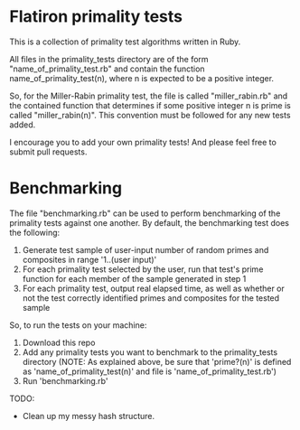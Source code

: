 # Flatiron primality tests

This is a collection of primality test algorithms written in Ruby.

All files in the primality_tests directory are of the form "name_of_primality_test.rb" and contain the function name_of_primality_test(n), where n is expected to be a positive integer.

So, for the Miller-Rabin primality test, the file is called "miller_rabin.rb" and the contained function that determines if some positive integer n is prime is called "miller_rabin(n)". This convention must be followed for any new tests added.

I encourage you to add your own primality tests! And please feel free to submit pull requests.

# Benchmarking

The file "benchmarking.rb" can be used to perform benchmarking of the primality tests against one another. By default, the benchmarking test does the following:

1. Generate test sample of user-input number of random primes and composites in range '1..(user input)'
2. For each primality test selected by the user, run that test's prime function for each member of the sample generated in step 1
3. For each primality test, output real elapsed time, as well as whether or not the test correctly identified primes and composites for the tested sample

So, to run the tests on your machine:

1. Download this repo
2. Add any primality tests you want to benchmark to the primality_tests directory (NOTE: As explained above, be sure that 'prime?(n)' is defined as 'name_of_primality_test(n)' and file is 'name_of_primality_test.rb')
3. Run 'benchmarking.rb'

TODO:
* Clean up my messy hash structure.